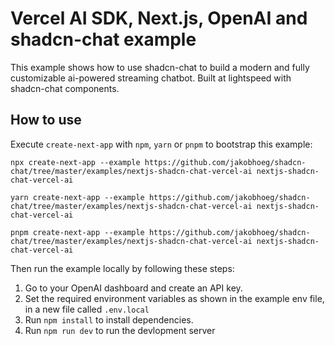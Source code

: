 # Vercel AI SDK, Next.js, OpenAI and shadcn-chat example

This example shows how to use shadcn-chat to build a modern and fully customizable ai-powered streaming chatbot. Built at lightspeed with shadcn-chat components.

## How to use

Execute `create-next-app` with `npm`, `yarn` or `pnpm` to bootstrap this example:

```
npx create-next-app --example https://github.com/jakobhoeg/shadcn-chat/tree/master/examples/nextjs-shadcn-chat-vercel-ai nextjs-shadcn-chat-vercel-ai
```

```
yarn create-next-app --example https://github.com/jakobhoeg/shadcn-chat/tree/master/examples/nextjs-shadcn-chat-vercel-ai nextjs-shadcn-chat-vercel-ai
```

```
pnpm create-next-app --example https://github.com/jakobhoeg/shadcn-chat/tree/master/examples/nextjs-shadcn-chat-vercel-ai nextjs-shadcn-chat-vercel-ai
```

Then run the example locally by following these steps:

1. Go to your OpenAI dashboard and create an API key.
2. Set the required environment variables as shown in the example env file, in a new file called `.env.local`
3. Run `npm install` to install dependencies.
4. Run `npm run dev` to run the devlopment server